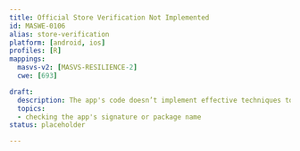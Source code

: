 ```yaml
---
title: Official Store Verification Not Implemented
id: MASWE-0106
alias: store-verification
platform: [android, ios]
profiles: [R]
mappings:
  masvs-v2: [MASVS-RESILIENCE-2]
  cwe: [693]

draft:
  description: The app's code doesn’t implement effective techniques to verify if it is downloaded from an official store and therefore not relying on security and other assurances provided by the store (CWE-693).
  topics:
  - checking the app's signature or package name
status: placeholder

---
```


